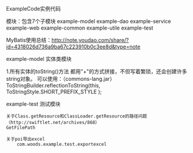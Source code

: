 ExampleCode实例代码

模块：包含7个子模块
example-model
example-dao
example-service
example-web
example-common
example-utile
example-test


MyBatis使用总结：http://note.youdao.com/share/?id=4318026d736a9ba67c223910b0c3ee8d&type=note

example-model 实体类模块

1.所有实体的toString()方法 都用"+"的方式拼接，不但写着繁琐，还会创建许多string对象。
    可以使用：（commons-lang.jar）ToStringBuilder.reflectionToString(this, ToStringStyle.SHORT_PREFIX_STYLE );


example-test 测试模块

    关于Class.getResource和ClassLoader.getResource的路径问题（http://swiftlet.net/archives/868）
    GetFilePath
    
    关于poi导出excel
        com.woods.example.test.exportexcel
